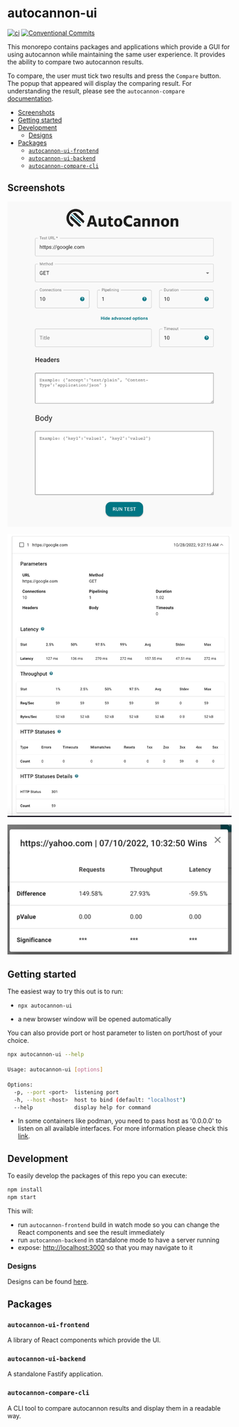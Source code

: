 # autocannon-ui

[![ci](https://github.com/nearform/autocannon-ui/actions/workflows/ci.yml/badge.svg)](https://github.com/nearform/autocannon-ui/actions/workflows/ci.yml)
[![Conventional Commits](https://img.shields.io/badge/Conventional%20Commits-1.0.0-yellow.svg)](https://conventionalcommits.org)

This monorepo contains packages and applications which provide a GUI for using autocannon while maintaining the same user experience. 
It provides the ability to compare two autocannon results.

To compare, the user must tick two results and press the `Compare` button. The popup that appeared will display the comparing result.
For understanding the result, please see the `autocannon-compare` [documentation](https://github.com/mcollina/autocannon-compare).

<!-- toc -->

- [Screenshots](#screenshots)
- [Getting started](#getting-started)
- [Development](#development)
  * [Designs](#designs)
- [Packages](#packages)
  * [`autocannon-ui-frontend`](#autocannon-ui-frontend)
  * [`autocannon-ui-backend`](#autocannon-ui-backend)
  * [`autocannon-compare-cli`](#autocannon-compare-cli)

<!-- tocstop -->

## Screenshots
![Autocannon Options](./images/app.jpg?raw=true "Autocannon Options")  

![Autocannon Report](./images/report.jpg?raw=true "Autocannon Report")  

![Autocannon Compare](./images/compare.jpg?raw=true "Autocannon Compare") 

## Getting started

The easiest way to try this out is to run:

- `npx autocannon-ui`

- a new browser window will be opened automatically

You can also provide port or host parameter to listen on port/host of your choice.

```sh
npx autocannon-ui --help

Usage: autocannon-ui [options]

Options:
  -p, --port <port>  listening port
  -h, --host <host>  host to bind (default: "localhost")
  --help             display help for command
```

- In some containers like podman, you need to pass host as '0.0.0.0' to listen on all available interfaces. For more information please check this [link](https://fastify.dev/docs/latest/Reference/Server/#listentextresolver).

## Development

To easily develop the packages of this repo you can execute:

```sh
npm install
npm start
```

This will:

- run `autocannon-frontend` build in watch mode so you can change the React components and see the result immediately
- run `autocannon-backend` in standalone mode to have a server running
- expose: [http://localhost:3000](http://localhost:3000) so that you may navigate to it

### Designs

Designs can be found [here](https://www.figma.com/file/f7DQ7Ev8Wk7MQKQehYphSP/Autocannon).

## Packages

### `autocannon-ui-frontend`

A library of React components which provide the UI.

### `autocannon-ui-backend`

A standalone Fastify application.

### `autocannon-compare-cli`

A CLI tool to compare autocannon results and display them in a readable way.
